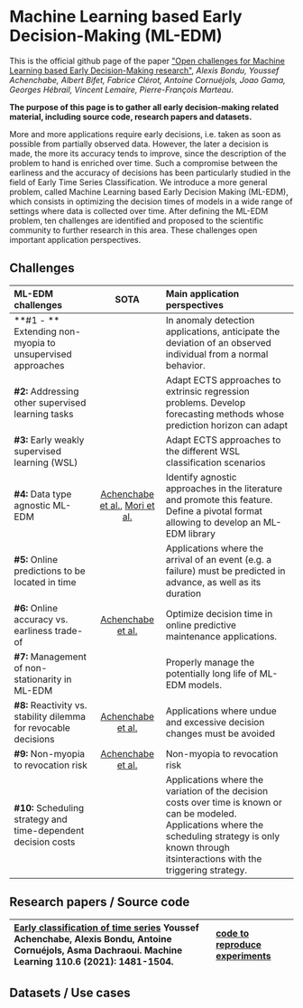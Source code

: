 # Machine Learning based Early Decision-Making (ML-EDM)

This is the official github page of the paper ["Open challenges for Machine Learning based Early Decision-Making research"](https://arxiv.org/pdf/2204.13111.pdf), *Alexis Bondu, Youssef Achenchabe, Albert Bifet, Fabrice Clérot, Antoine Cornuéjols, Joao Gama, Georges Hébrail, Vincent Lemaire, Pierre-François Marteau*.

**The purpose of this page is to gather all early decision-making related material, including source code, research papers and datasets.**


More and more applications require early decisions, i.e. taken as soon as possible from partially observed data. However, the later a decision is made, the more its accuracy tends to improve, since the description of the problem to hand is enriched over time. Such a compromise between the earliness and the accuracy of decisions has been particularly studied in the field of Early Time Series Classification. We introduce a more general problem, called Machine Learning based Early Decision Making (ML-EDM), which consists in optimizing the decision times of models in a wide range of settings where data is collected over time. After defining the ML-EDM problem, ten challenges are identified and proposed to the scientific community to further research in this area. These challenges open important application perspectives.


## Challenges
| ML-EDM challenges | SOTA | Main application perspectives |
| :---         |     :---:      |          :---|
| **#1 - ** Extending non-myopia to unsupervised approaches  |    | In anomaly detection applications, anticipate the deviation of an observed individual from a normal behavior.    |
| **#2:** Addressing other supervised learning tasks     |       | Adapt ECTS approaches to extrinsic regression problems. Develop forecasting methods whose prediction horizon can adapt  |
| **#3:** Early weakly supervised learning (WSL) |   | Adapt ECTS approaches to the different WSL classification scenarios | 
| **#4:** Data type agnostic ML-EDM | [Achenchabe et al.](https://link.springer.com/article/10.1007/s10994-021-05974-z), [Mori et al.](https://bird.bcamath.org/bitstream/handle/20.500.11824/742/TNNLS-2017-P-7530.pdf?sequence=1) | Identify agnostic approaches in the literature and promote this feature. Define a pivotal format allowing to develop an ML-EDM library |
| **#5:** Online predictions to be located in time |  | Applications where the arrival of an event (e.g. a failure) must be predicted in advance, as well as its duration |
| **#6:** Online accuracy vs. earliness trade-of | [Achenchabe et al.](https://arxiv.org/pdf/2204.00392.pdf) | Optimize decision time in online predictive maintenance applications. |
| **#7:** Management of non-stationarity in ML-EDM | | Properly manage the potentially long life of ML-EDM models.|
| **#8:** Reactivity vs. stability dilemma for revocable decisions | [Achenchabe et al.](https://arxiv.org/pdf/2109.10285.pdf) | Applications where undue and excessive decision changes must be avoided|
| **#9:** Non-myopia to revocation risk | [Achenchabe et al.](https://arxiv.org/pdf/2109.10285.pdf) | Non-myopia to revocation risk |
| **#10:** Scheduling strategy and time-dependent decision costs | | Applications where the variation of the decision costs over time is known or can be modeled. Applications where the scheduling strategy is only known through itsinteractions with the triggering strategy. |

## Research papers / Source code

| [Early classification of time series](https://link.springer.com/article/10.1007/s10994-021-05974-z) Youssef Achenchabe, Alexis Bondu, Antoine Cornuéjols, Asma Dachraoui. Machine Learning 110.6 (2021): 1481-1504. | [code to reproduce experiments](https://github.com/YoussefAch/Economy) |
| :--- | :--- |



## Datasets / Use cases


## 
